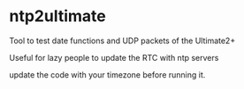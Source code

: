 # ntp2ultimate

Tool to test date functions and UDP packets of the Ultimate2+

Useful for lazy people to update the RTC with ntp servers

update the code with your timezone before running it.
